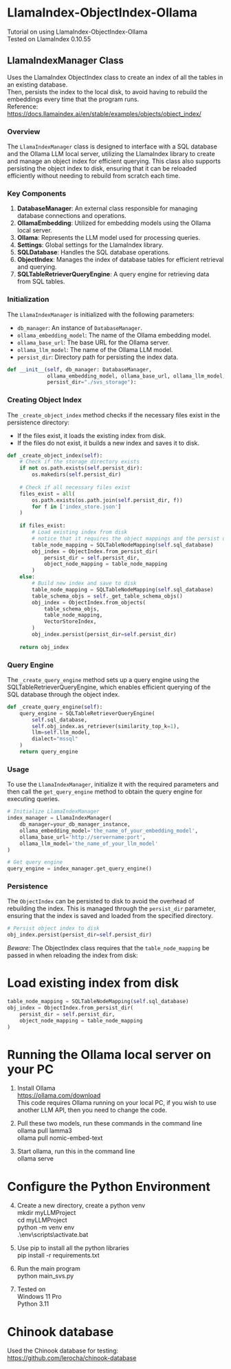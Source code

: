 # LlamaIndex-ObjectIndex-Ollama
 Tutorial on using LlamaIndex-ObjectIndex-Ollama  
 Tested on LlamaIndex 0.10.55  

## LlamaIndexManager Class  
Uses the LlamaIndex ObjectIndex class to create an index of all the tables in an existing database.  
Then, persists the index to the local disk, to avoid having to rebuild the embeddings every time that the program runs.  
Reference:  
https://docs.llamaindex.ai/en/stable/examples/objects/object_index/  

### Overview

The `LlamaIndexManager` class is designed to interface with a SQL database and the Ollama LLM local server, utilizing the LlamaIndex library to create and manage an object index for efficient querying. This class also supports persisting the object index to disk, ensuring that it can be reloaded efficiently without needing to rebuild from scratch each time.

### Key Components

1. **DatabaseManager**: An external class responsible for managing database connections and operations.
2. **OllamaEmbedding**: Utilized for embedding models using the Ollama local server.
3. **Ollama**: Represents the LLM model used for processing queries.
4. **Settings**: Global settings for the LlamaIndex library.
5. **SQLDatabase**: Handles the SQL database operations.
6. **ObjectIndex**: Manages the index of database tables for efficient retrieval and querying.
7. **SQLTableRetrieverQueryEngine**: A query engine for retrieving data from SQL tables.

### Initialization

The `LlamaIndexManager` is initialized with the following parameters:

- `db_manager`: An instance of `DatabaseManager`.
- `ollama_embedding_model`: The name of the Ollama embedding model.
- `ollama_base_url`: The base URL for the Ollama server.
- `ollama_llm_model`: The name of the Ollama LLM model.
- `persist_dir`: Directory path for persisting the index data.

```python
def __init__(self, db_manager: DatabaseManager,
             ollama_embedding_model, ollama_base_url, ollama_llm_model,
             persist_dir="./svs_storage"):
```

### Creating Object Index

The `_create_object_index` method checks if the necessary files exist in the persistence directory:

- If the files exist, it loads the existing index from disk.
- If the files do not exist, it builds a new index and saves it to disk.

```python
def _create_object_index(self):
    # Check if the storage directory exists
    if not os.path.exists(self.persist_dir):
        os.makedirs(self.persist_dir)
    
    # Check if all necessary files exist
    files_exist = all(
        os.path.exists(os.path.join(self.persist_dir, f))
        for f in ['index_store.json']
    )
    
    if files_exist:
        # Load existing index from disk
        # notice that it requires the object mappings and the persist dir  
        table_node_mapping = SQLTableNodeMapping(self.sql_database)
        obj_index = ObjectIndex.from_persist_dir(
            persist_dir = self.persist_dir,
            object_node_mapping = table_node_mapping
        )
    else:
        # Build new index and save to disk
        table_node_mapping = SQLTableNodeMapping(self.sql_database)
        table_schema_objs = self._get_table_schema_objs()
        obj_index = ObjectIndex.from_objects(
            table_schema_objs,
            table_node_mapping,
            VectorStoreIndex,
        )
        obj_index.persist(persist_dir=self.persist_dir)
    
    return obj_index
```

### Query Engine

The `_create_query_engine` method sets up a query engine using the SQLTableRetrieverQueryEngine, which enables efficient querying of the SQL database through the object index.

```python
def _create_query_engine(self):
    query_engine = SQLTableRetrieverQueryEngine(
        self.sql_database,
        self.obj_index.as_retriever(similarity_top_k=1),
        llm=self.llm_model,
        dialect="mssql"
    )
    return query_engine
```

### Usage

To use the `LlamaIndexManager`, initialize it with the required parameters and then call the `get_query_engine` method to obtain the query engine for executing queries.

```python
# Initialize LlamaIndexManager
index_manager = LlamaIndexManager(
    db_manager=your_db_manager_instance,
    ollama_embedding_model='the_name_of_your_embedding_model',
    ollama_base_url='http://servername:port',
    ollama_llm_model='the_name_of_your_llm_model'
)

# Get query engine
query_engine = index_manager.get_query_engine()
```

### Persistence

The `ObjectIndex` can be persisted to disk to avoid the overhead of rebuilding the index. This is managed through the `persist_dir` parameter, ensuring that the index is saved and loaded from the specified directory.

```python
# Persist object index to disk
obj_index.persist(persist_dir=self.persist_dir)
```

*Beware:* The ObjectIndex class requires that the `table_node_mapping` be passed in when reloading the index from disk:  
# Load existing index from disk
```python  
table_node_mapping = SQLTableNodeMapping(self.sql_database)
obj_index = ObjectIndex.from_persist_dir(
    persist_dir = self.persist_dir,
    object_node_mapping = table_node_mapping
)
```  

 # Running the Ollama local server on your PC
1. Install Ollama  
https://ollama.com/download  
This code requires Ollama running on your local PC, if you wish to use another LLM API, then you need to change the code.  
  
2. Pull these two models, run these commands in the command line  
ollama pull lamma3  
ollama pull nomic-embed-text  
  
3. Start ollama, run this in the command line  
ollama serve  
  
# Configure the Python Environment  
4. Create a new directory, create a python venv  
mkdir myLLMProject  
cd myLLMProject  
python -m venv env  
.\env\scripts\activate.bat  

5. Use pip to install all the python libraries  
pip install -r requirements.txt  

6. Run the main program  
python main_svs.py  

7. Tested on  
Windows 11 Pro  
Python 3.11  

# Chinook database
 Used the Chinook database for testing:  
 https://github.com/lerocha/chinook-database